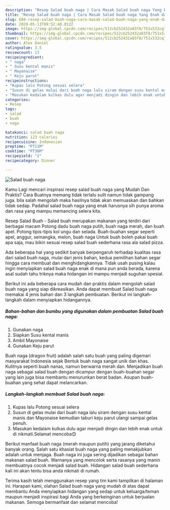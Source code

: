 ```yaml
---
description: "Resep Salad buah naga | Cara Masak Salad buah naga Yang Enak dan Simpel"
title: "Resep Salad buah naga | Cara Masak Salad buah naga Yang Enak dan Simpel"
slug: 684-resep-salad-buah-naga-cara-masak-salad-buah-naga-yang-enak-dan-simpel
date: 2020-05-13T09:52:48.012Z
image: https://img-global.cpcdn.com/recipes/512cb252432a03f8/751x532cq70/salad-buah-naga-foto-resep-utama.jpg
thumbnail: https://img-global.cpcdn.com/recipes/512cb252432a03f8/751x532cq70/salad-buah-naga-foto-resep-utama.jpg
cover: https://img-global.cpcdn.com/recipes/512cb252432a03f8/751x532cq70/salad-buah-naga-foto-resep-utama.jpg
author: Alex Daniel
ratingvalue: 3.5
reviewcount: 13
recipeingredient:
- " naga"
- " Susu kental manis"
- " Mayonaise"
- " Keju parut"
recipeinstructions:
- "Kupas lalu Potong sesuai selera"
- "Susun di gelas mulai dari buah naga lalu siram dengan susu kental manis dan Mayonaise kemudian taburi keju parut ulangi sampai gelas penuh."
- "Masukan kedalam kulkas dulu agar menjadi dingin dan lebih enak untuk di nikmati.Selamat mencoba😊"
categories:
- Resep
tags:
- salad
- buah
- naga

katakunci: salad buah naga 
nutrition: 123 calories
recipecuisine: Indonesian
preptime: "PT11M"
cooktime: "PT36M"
recipeyield: "2"
recipecategory: Dinner

---
```



![Salad buah naga](https://img-global.cpcdn.com/recipes/512cb252432a03f8/751x532cq70/salad-buah-naga-foto-resep-utama.jpg)

Kamu Lagi mencari inspirasi resep salad buah naga yang Mudah Dan Praktis? Cara Buatnya memang tidak terlalu sulit namun tidak gampang juga. bila salah mengolah maka hasilnya tidak akan memuaskan dan bahkan tidak sedap. Padahal salad buah naga yang enak harusnya sih punya aroma dan rasa yang mampu memancing selera kita.

Resep Salad Buah - Salad buah merupakan makanan yang terdiri dari berbagai macam Potong dadu buah naga putih, buah naga merah, dan buah apel. Potong tipis-tipis kol ungu dan selada. Buah-buahan segar seperti apel, anggur, semangka, melon, buah naga Untuk buah boleh pakai buah apa saja, mau bikin sesuai resep salad buah sederhana rasa ala salad pizza.

Ada beberapa hal yang sedikit banyak berpengaruh terhadap kualitas rasa dari salad buah naga, mulai dari jenis bahan, kedua pemilihan bahan segar hingga cara membuat dan menghidangkannya. Tidak usah pusing kalau ingin menyiapkan salad buah naga enak di mana pun anda berada, karena asal sudah tahu triknya maka hidangan ini mampu menjadi suguhan spesial.


Berikut ini ada beberapa cara mudah dan praktis dalam mengolah salad buah naga yang siap dikreasikan. Anda dapat membuat Salad buah naga memakai 4 jenis bahan dan 3 langkah pembuatan. Berikut ini langkah-langkah dalam menyiapkan hidangannya.

<!--inarticleads1-->

##### Bahan-bahan dan bumbu yang digunakan dalam pembuatan Salad buah naga:

1. Gunakan  naga
1. Siapkan  Susu kental manis
1. Ambil  Mayonaise
1. Gunakan  Keju parut


Buah naga (dragon fruit) adalah salah satu buah yang paling digemari masyarakat Indonesia sejak Bentuk buah naga sangat unik dan khas. Kulitnya seperti buah nanas, namun berwarna merah dan. Menjadikan buah naga sebagai salad buah dengan dicampur dengan buah-buahan segar yang lain juga bisa membantu menurunkan berat badan. Asupan buah-buahan yang sehat dapat melancarkan. 

<!--inarticleads2-->

##### Langkah-langkah membuat Salad buah naga:

1. Kupas lalu Potong sesuai selera
1. Susun di gelas mulai dari buah naga lalu siram dengan susu kental manis dan Mayonaise kemudian taburi keju parut ulangi sampai gelas penuh.
1. Masukan kedalam kulkas dulu agar menjadi dingin dan lebih enak untuk di nikmati.Selamat mencoba😊


Berikut manfaat buah naga (merah maupun putih) yang jarang diketahui banyak orang. Salah satu khasiat buah naga yang paling menakjubkan adalah untuk menjaga. Buah naga ini juga sering dijadikan sebagai bahan makanan salad buah. Warnanya yang mencolok serta rasanya yang manin membuatnya cocok menjadi salad buah. Hidangan salad buah sederhana kali ini akan tentu bisa anda nikmati di rumah. 

Terima kasih telah menggunakan resep yang tim kami tampilkan di halaman ini. Harapan kami, olahan Salad buah naga yang mudah di atas dapat membantu Anda menyiapkan hidangan yang sedap untuk keluarga/teman maupun menjadi inspirasi bagi Anda yang berkeinginan untuk berjualan makanan. Semoga bermanfaat dan selamat mencoba!
